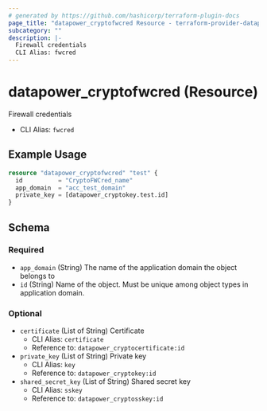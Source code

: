 ```yaml
---
# generated by https://github.com/hashicorp/terraform-plugin-docs
page_title: "datapower_cryptofwcred Resource - terraform-provider-datapower"
subcategory: ""
description: |-
  Firewall credentials
  CLI Alias: fwcred
---
```


# datapower_cryptofwcred (Resource)

Firewall credentials
  - CLI Alias: `fwcred`

## Example Usage

```terraform
resource "datapower_cryptofwcred" "test" {
  id          = "CryptoFWCred_name"
  app_domain  = "acc_test_domain"
  private_key = [datapower_cryptokey.test.id]
}
```

<!-- schema generated by tfplugindocs -->
## Schema

### Required

- `app_domain` (String) The name of the application domain the object belongs to
- `id` (String) Name of the object. Must be unique among object types in application domain.

### Optional

- `certificate` (List of String) Certificate
  - CLI Alias: `certificate`
  - Reference to: `datapower_cryptocertificate:id`
- `private_key` (List of String) Private key
  - CLI Alias: `key`
  - Reference to: `datapower_cryptokey:id`
- `shared_secret_key` (List of String) Shared secret key
  - CLI Alias: `sskey`
  - Reference to: `datapower_cryptosskey:id`

